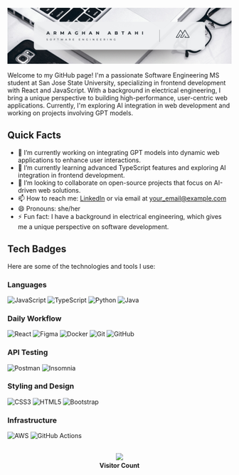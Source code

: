 ![Banner](https://github.com/ArmaghanAb/ArmaghanAb/raw/main/baner.png)


Welcome to my GitHub page! I'm a passionate Software Engineering MS student at San Jose State University, specializing in frontend development with React and JavaScript. With a background in electrical engineering, I bring a unique perspective to building high-performance, user-centric web applications. Currently, I'm exploring AI integration in web development and working on projects involving GPT models.


## Quick Facts ##
- 🔭 I’m currently working on integrating GPT models into dynamic web applications to enhance user interactions.
- 🌱 I’m currently learning advanced TypeScript features and exploring AI integration in frontend development.
- 👯 I’m looking to collaborate on open-source projects that focus on AI-driven web solutions.
- 📫 How to reach me: [LinkedIn](https://www.linkedin.com/in/armaghan-abtahi/) or via email at [your_email@example.com](mailto:your_email@example.com)
- 😄 Pronouns: she/her
- ⚡ Fun fact: I have a background in electrical engineering, which gives me a unique perspective on software development.

## Tech Badges ##
Here are some of the technologies and tools I use:

### Languages ###
![JavaScript](https://img.shields.io/badge/JavaScript-grey?style=for-the-badge&logo=javascript&logoColor=white)
![TypeScript](https://img.shields.io/badge/TypeScript-grey?style=for-the-badge&logo=typescript&logoColor=white)
![Python](https://img.shields.io/badge/Python-grey?style=for-the-badge&logo=python&logoColor=white)
![Java](https://img.shields.io/badge/Java-grey?style=for-the-badge&logo=openjdk&logoColor=white)

### Daily Workflow ###
![React](https://img.shields.io/badge/React-grey?style=for-the-badge&logo=react&logoColor=white)
![Figma](https://img.shields.io/badge/Figma-grey?style=for-the-badge&logo=figma&logoColor=white)
![Docker](https://img.shields.io/badge/Docker-grey?style=for-the-badge&logo=docker&logoColor=white)
![Git](https://img.shields.io/badge/Git-grey?style=for-the-badge&logo=git&logoColor=white)
![GitHub](https://img.shields.io/badge/GitHub-grey?style=for-the-badge&logo=github&logoColor=white)

### API Testing ###
![Postman](https://img.shields.io/badge/Postman-grey?style=for-the-badge&logo=postman&logoColor=white)
![Insomnia](https://img.shields.io/badge/Insomnia-4000BF?style=for-the-badge&logo=insomnia&logoColor=white)

### Styling and Design ###
![CSS3](https://img.shields.io/badge/CSS3-grey?style=for-the-badge&logo=css3&logoColor=white)
![HTML5](https://img.shields.io/badge/HTML5-grey?style=for-the-badge&logo=html5&logoColor=white)
![Bootstrap](https://img.shields.io/badge/Bootstrap-grey?style=for-the-badge&logo=bootstrap&logoColor=white)

### Infrastructure ###
![AWS](https://img.shields.io/badge/AWS-grey?style=for-the-badge&logo=amazonaws&logoColor=white)
![GitHub Actions](https://img.shields.io/badge/GitHub_Actions-grey?style=for-the-badge&logo=githubactions&logoColor=white)

<p align="center"> 
<br>
<img src="https://profile-counter.glitch.me/yourusername/count.svg" />
<br>
<strong>Visitor Count</strong>
</p>
